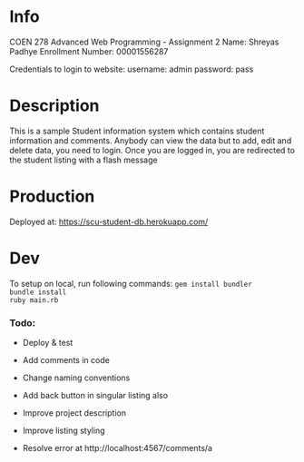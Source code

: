 # Info
COEN 278 Advanced Web Programming - Assignment 2
Name: Shreyas Padhye
Enrollment Number: 00001556287

Credentials to login to website:
username: admin
password: pass

# Description
This is a sample Student information system which contains student information and comments. Anybody can view the data but to add, edit and delete data, you need to login. Once you are logged in, you are redirected to the student listing with a flash message

# Production
Deployed at: https://scu-student-db.herokuapp.com/

# Dev
To setup on local, run following commands:
`gem install bundler`  
`bundle install`  
`ruby main.rb`  

### Todo:
- Deploy & test  

- Add comments in code
- Change naming conventions 
- Add back button in singular listing also  
- Improve project description  
- Improve listing styling  
- Resolve error at http://localhost:4567/comments/a

